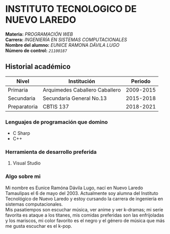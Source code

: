 # INSTITUTO TECNOLOGICO DE NUEVO LAREDO

**Materia:** *PROGRAMACIÓN WEB*  
**Carrera:** *INGENIERÍA EN SISTEMAS COMPUTACIONALES*  
**Nombre del alumno:** *EUNICE RAMONA DÁVILA LUGO*  
**Número de control:** *`21100187`*

## Historial académico

| Nivel | Institución | Periodo |
|-------|-------------|---------|
|Primaria| Arquimedes Caballero Caballero|2009-2015|  
|Secundaria| Secundaria General No.13| 2015-2018|  
|Preparatoria| CBTIS 137 |  2018-2021 |  

### Lenguajes de programación que domino

- C Sharp
- C++  

### Herramienta de desarrollo preferida

1. Visual Studio  

### Algo sobre mi

Mi nombre es Eunice Ramóna Dávila Lugo, nací en Nuevo Laredo Tamaulipas el 6 de mayo del 2003. Actualmente soy alumna del Instituto Tecnológico de Nuevo Laredo y estoy cursando la carrera de ingeniería en sistemas computacionales.  
Mis pasatiempos son escuchar música, ver anime y ver k-dramas;
mi seríe favorita es ataque a los titanes, mis comidas preferidas son las enfrijoladas y los mariscos, mi color favorito es el negro y el género de música que más me gusta escuchar es el k-pop.
